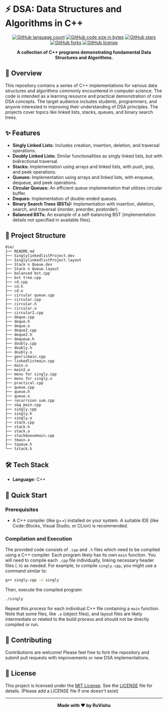 # ⚡ DSA: Data Structures and Algorithms in C++

<div align="center">

[![GitHub language count](https://img.shields.io/github/languages/count/RuVishu/dsa?style=for-the-badge)](https://github.com/RuVishu/dsa)
[![GitHub code size in bytes](https://img.shields.io/github/languages/code-size/RuVishu/dsa?style=for-the-badge)](https://github.com/RuVishu/dsa)
[![GitHub stars](https://img.shields.io/github/stars/RuVishu/dsa?style=for-the-badge)](https://github.com/RuVishu/dsa/stargazers)
[![GitHub forks](https://img.shields.io/github/forks/RuVishu/dsa?style=for-the-badge)](https://github.com/RuVishu/dsa/network)
[![GitHub license](https://img.shields.io/github/license/RuVishu/dsa?style=for-the-badge)](LICENSE)


**A collection of C++ programs demonstrating fundamental Data Structures and Algorithms.**

</div>

## 📖 Overview

This repository contains a series of C++ implementations for various data structures and algorithms commonly encountered in computer science.  The code is intended as a learning resource and practical demonstration of core DSA concepts.  The target audience includes students, programmers, and anyone interested in improving their understanding of DSA principles.  The projects cover topics like linked lists, stacks, queues, and binary search trees.

## ✨ Features

- **Singly Linked Lists:**  Includes creation, insertion, deletion, and traversal operations.
- **Doubly Linked Lists:**  Similar functionalities as singly linked lists, but with bidirectional traversal.
- **Stacks:** Implementation using arrays and linked lists, with push, pop, and peek operations.
- **Queues:** Implementation using arrays and linked lists, with enqueue, dequeue, and peek operations.
- **Circular Queues:** An efficient queue implementation that utilizes circular buffer.
- **Deques:**  Implementation of double-ended queues.
- **Binary Search Trees (BSTs):**  Implementation with insertion, deletion, search, and traversal (inorder, preorder, postorder).
- **Balanced BSTs:**  An example of a self-balancing BST (implementation details not specified in available files).


## 📁 Project Structure

```
dsa/
├── README.md
├── SinglylinkedlistProject.dev  
├── SinglylinkedlistProject.layout
├── Stack n Queue.dev
├── Stack n Queue.layout
├── balanced bst.cpp
├── bst tree.cpp
├── cd.cpp
├── cd.h
├── cd.o
├── circular queue.cpp
├── circular.cpp
├── circular.h
├── circular.o
├── circular2.cpp
├── deque.cpp
├── deque.h
├── deque.o
├── deque2.cpp
├── deque2.h
├── dequeue.h
├── doubly.cpp
├── doubly.h
├── doubly.o
├── genricmain.cpp
├── linkedlistmain.cpp
├── main.o
├── main2.o
├── menu for singly.cpp
├── menu for singly.o
├── practical.cpp
├── queue.cpp
├── queue.h
├── queue.o
├── recurrsion sum.cpp
├── s&q_main.cpp
├── singly.cpp
├── singly.h
├── singly.o
├── stack.cpp
├── stack.h
├── stack.o
├── stackQueuemain.cpp
├── tmain.o
├── tqueue.h
└── tstack.h

```


## 🛠️ Tech Stack

- **Language:** C++

## 🚀 Quick Start

### Prerequisites

- A C++ compiler (like g++) installed on your system.  A suitable IDE (like Code::Blocks, Visual Studio, or CLion) is recommended.

### Compilation and Execution

The provided code consists of `.cpp` and `.h` files which need to be compiled using a C++ compiler.  Each program likely has its own `main` function.  You will need to compile each `.cpp` file individually, linking necessary header files (`.h`) as needed.  For example, to compile `singly.cpp`, you might use a command similar to:

```bash
g++ singly.cpp -o singly
```

Then, execute the compiled program:

```bash
./singly
```


Repeat this process for each individual C++ file containing a `main` function. Note that some files, like `.o` (object files), and layout files are likely intermediate or related to the build process and should not be directly compiled or run.

## 🤝 Contributing

Contributions are welcome! Please feel free to fork the repository and submit pull requests with improvements or new DSA implementations.


## 📄 License

This project is licensed under the [MIT License](LICENSE).  See the [LICENSE](LICENSE) file for details. (Please add a LICENSE file if one doesn't exist)


---

<div align="center">

**Made with ❤️ by RuVishu**

</div>
